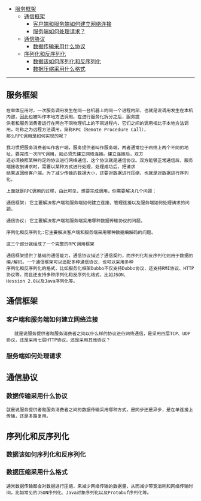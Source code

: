
* [服务框架](#服务框架)
  * [通信框架](#通信框架)
    * [客户端和服务端如何建⽴⽹络连接](#客户端和服务端如何建⽴⽹络连接)
    * [服务端如何处理请求？](#服务端如何处理请求？)
  * [通信胁议](#通信胁议)
    * [数据传输采⽤什么协议](#数据传输采⽤什么协议)
  * [序列化和反序列化](#序列化和反序列化)
    * [数据该如何序列化和反序列化](#数据该如何序列化和反序列化)
    * [ 数据压缩采⽤什么格式](#数据压缩采⽤什么格式)
  
  
---


## 服务框架

    
    在单体应⽤时，⼀次服务调⽤发⽣在同⼀台机器上的同⼀个进程内部，也就是说调⽤发⽣在本机内部，因此也被叫作本地⽅法调⽤。在进⾏服务化拆分之后，服务提
    供者和服务消费者运⾏在两台不同物理机上的不同进程内，它们之间的调⽤相⽐于本地⽅法调⽤，可称之为远程⽅法调⽤，简称RPC（Remote Procedure Call），
    那么RPC调⽤是如何实现的呢？
    
    我习惯把服务消费者叫作客户端，服务提供者叫作服务端，两者通常位于⽹络上两个不同的地址，要完成⼀次RPC调⽤，就必须先建⽴⽹络连接。建⽴连接后，双⽅
    还必须按照某种约定的协议进⾏⽹络通信，这个协议就是通信协议。双⽅能够正常通信后，服务端接收到请求时，需要以某种⽅式进⾏处理，处理成功后，把请求
    结果返回给客户端。为了减少传输的数据⼤⼩，还要对数据进⾏压缩，也就是对数据进⾏序列化。
    
    上⾯就是RPC调⽤的过程，由此可⻅，想要完成调⽤，你需要解决几个问题：
    
    通信框架: 它主要解决客户端和服务端如何建⽴连接、管理连接以及服务端如何处理请求的问题。
    
    通信协议: 它主要解决客户端和服务端采⽤哪种数据传输协议的问题。
    
    序列化和反序列化:它主要解决客户端和服务端采⽤哪种数据编解码的问题。
    
    这三个部分就组成了⼀个完整的RPC调⽤框架
    
    通信框架提供了基础的通信能⼒，通信协议描述了通信契约，⽽序列化和反序列化则⽤于数据的编/解码。⼀个通信框架可以适配多种通信协议，也可以采⽤多种
    序列化和反序列化的格式，⽐如服务化框架Dubbo不仅⽀持Dubbo协议，还⽀持RMI协议、HTTP协议等，⽽且还⽀持多种序列化和反序列化格式，⽐如JSON、
    Hession 2.0以及Java序列化等。

## 通信框架
### 客户端和服务端如何建⽴⽹络连接

       就是说服务提供者和服务消费者之间以什么样的协议进⾏⽹络通信，是采⽤四层TCP、UDP协议，还是采⽤七层HTTP协议，还是采⽤其他协议？
    
### 服务端如何处理请求

## 通信胁议
### 数据传输采⽤什么协议
    
    就是说服务提供者和服务消费者之间的数据传输采⽤哪种⽅式，是同步还是异步，是在单连接上传输，还是多路复⽤。

## 序列化和反序列化
### 数据该如何序列化和反序列化
    
### 数据压缩采⽤什么格式

    通常数据传输都会对数据进⾏压缩，来减少⽹络传输的数据量，从⽽减少带宽消耗和⽹络传输时间，⽐如常⻅的JSON序列化、Java对象序列化以及Protobuf序列化等。

    
    
    
    
    

    
    
    
